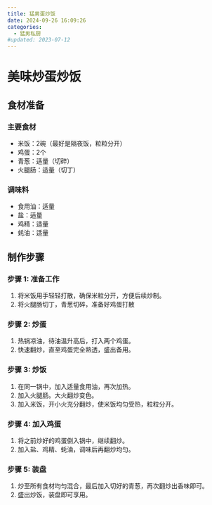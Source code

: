 ```yaml
---
title: 猛男蛋炒饭
date: 2024-09-26 16:09:26
categories:
  - 猛男私厨
#updated: 2023-07-12
---
```


# 美味炒蛋炒饭

## 食材准备

### 主要食材
- 米饭：2碗（最好是隔夜饭，粒粒分开）
- 鸡蛋：2个
- 青葱：适量（切碎）
- 火腿肠：适量（切丁）

### 调味料
- 食用油：适量
- 盐：适量
- 鸡精：适量
- 蚝油：适量

## 制作步骤

### 步骤 1: 准备工作
1. 将米饭用手轻轻打散，确保米粒分开，方便后续炒制。
2. 将火腿肠切丁，青葱切碎，准备好鸡蛋打散

### 步骤 2: 炒蛋
1. 热锅凉油，待油温升高后，打入两个鸡蛋。
2. 快速翻炒，直至鸡蛋完全熟透，盛出备用。

### 步骤 3: 炒饭
1. 在同一锅中，加入适量食用油，再次加热。
2. 加入火腿肠。大火翻炒变色。
3. 加入米饭，开小火充分翻炒，使米饭均匀受热，粒粒分开。

### 步骤 4: 加入鸡蛋
1. 将之前炒好的鸡蛋倒入锅中，继续翻炒。
2. 加入盐、鸡精、蚝油，调味后再翻炒均匀。

### 步骤 5: 装盘
1. 炒至所有食材均匀混合，最后加入切好的青葱，再次翻炒出香味即可。
2. 盛出炒饭，装盘即可享用。
